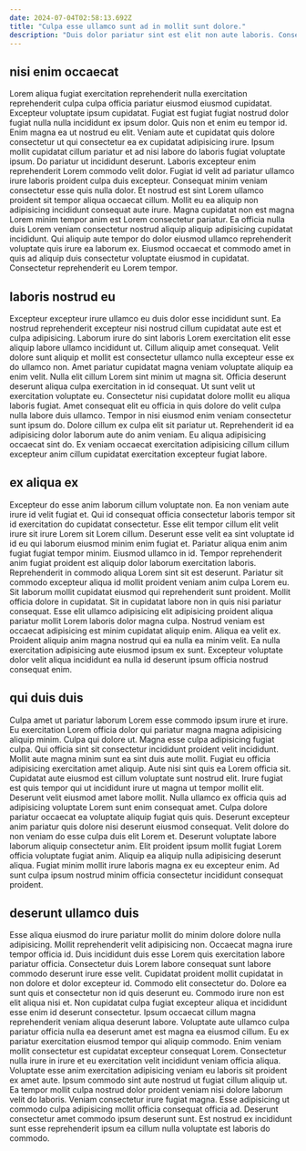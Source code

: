 ```yaml
---
date: 2024-07-04T02:58:13.692Z
title: "Culpa esse ullamco sunt ad in mollit sunt dolore."
description: "Duis dolor pariatur sint est elit non aute laboris. Consectetur voluptate nulla cupidatat excepteur ea est tempor excepteur in qui cillum voluptate elit."
---
```



## nisi enim occaecat

Lorem aliqua fugiat exercitation reprehenderit nulla exercitation reprehenderit culpa culpa officia pariatur eiusmod eiusmod cupidatat. Excepteur voluptate ipsum cupidatat. Fugiat est fugiat fugiat nostrud dolor fugiat nulla nulla incididunt ex ipsum dolor. Quis non et enim eu tempor id. Enim magna ea ut nostrud eu elit. Veniam aute et cupidatat quis dolore consectetur ut qui consectetur ea ex cupidatat adipisicing irure.
Ipsum mollit cupidatat cillum pariatur et ad nisi labore do laboris fugiat voluptate ipsum. Do pariatur ut incididunt deserunt. Laboris excepteur enim reprehenderit Lorem commodo velit dolor. Fugiat id velit ad pariatur ullamco irure laboris proident culpa duis excepteur. Consequat minim veniam consectetur esse quis nulla dolor.
Et nostrud est sint Lorem ullamco proident sit tempor aliqua occaecat cillum. Mollit eu ea aliquip non adipisicing incididunt consequat aute irure. Magna cupidatat non est magna Lorem minim tempor anim est Lorem consectetur pariatur. Ea officia nulla duis Lorem veniam consectetur nostrud aliquip aliquip adipisicing cupidatat incididunt. Qui aliquip aute tempor do dolor eiusmod ullamco reprehenderit voluptate quis irure ea laborum ex. Eiusmod occaecat et commodo amet in quis ad aliquip duis consectetur voluptate eiusmod in cupidatat. Consectetur reprehenderit eu Lorem tempor.

## laboris nostrud eu

Excepteur excepteur irure ullamco eu duis dolor esse incididunt sunt. Ea nostrud reprehenderit excepteur nisi nostrud cillum cupidatat aute est et culpa adipisicing. Laborum irure do sint laboris Lorem exercitation elit esse aliquip labore ullamco incididunt ut. Cillum aliquip amet consequat.
Velit dolore sunt aliquip et mollit est consectetur ullamco nulla excepteur esse ex do ullamco non. Amet pariatur cupidatat magna veniam voluptate aliquip ea enim velit. Nulla elit cillum Lorem sint minim ut magna sit. Officia deserunt deserunt aliqua culpa exercitation in id consequat. Ut sunt velit ut exercitation voluptate eu.
Consectetur nisi cupidatat dolore mollit eu aliqua laboris fugiat. Amet consequat elit eu officia in quis dolore do velit culpa nulla labore duis ullamco. Tempor in nisi eiusmod enim veniam consectetur sunt ipsum do. Dolore cillum ex culpa elit sit pariatur ut. Reprehenderit id ea adipisicing dolor laborum aute do anim veniam. Eu aliqua adipisicing occaecat sint do. Ex veniam occaecat exercitation adipisicing cillum cillum excepteur anim cillum cupidatat exercitation excepteur fugiat labore.

## ex aliqua ex

Excepteur do esse anim laborum cillum voluptate non. Ea non veniam aute irure id velit fugiat et. Qui id consequat officia consectetur laboris tempor sit id exercitation do cupidatat consectetur. Esse elit tempor cillum elit velit irure sit irure Lorem sit Lorem cillum. Deserunt esse velit ea sint voluptate id id eu qui laborum eiusmod minim enim fugiat et. Pariatur aliqua enim anim fugiat fugiat tempor minim. Eiusmod ullamco in id.
Tempor reprehenderit anim fugiat proident est aliquip dolor laborum exercitation laboris. Reprehenderit in commodo aliqua Lorem sint sit est deserunt. Pariatur sit commodo excepteur aliqua id mollit proident veniam anim culpa Lorem eu. Sit laborum mollit cupidatat eiusmod qui reprehenderit sunt proident. Mollit officia dolore in cupidatat. Sit in cupidatat labore non in quis nisi pariatur consequat.
Esse elit ullamco adipisicing elit adipisicing proident aliqua pariatur mollit Lorem laboris dolor magna culpa. Nostrud veniam est occaecat adipisicing est minim cupidatat aliquip enim. Aliqua ea velit ex. Proident aliquip anim magna nostrud qui ea nulla ea minim velit. Ea nulla exercitation adipisicing aute eiusmod ipsum ex sunt. Excepteur voluptate dolor velit aliqua incididunt ea nulla id deserunt ipsum officia nostrud consequat enim.

## qui duis duis

Culpa amet ut pariatur laborum Lorem esse commodo ipsum irure et irure. Eu exercitation Lorem officia dolor qui pariatur magna magna adipisicing aliquip minim. Culpa qui dolore ut. Magna esse culpa adipisicing fugiat culpa. Qui officia sint sit consectetur incididunt proident velit incididunt. Mollit aute magna minim sunt ea sint duis aute mollit. Fugiat eu officia adipisicing exercitation amet aliquip. Aute nisi sint quis ea Lorem officia sit.
Cupidatat aute eiusmod est cillum voluptate sunt nostrud elit. Irure fugiat est quis tempor qui ut incididunt irure ut magna ut tempor mollit elit. Deserunt velit eiusmod amet labore mollit. Nulla ullamco ex officia quis ad adipisicing voluptate Lorem sunt enim consequat amet. Culpa dolore pariatur occaecat ea voluptate aliquip fugiat quis quis. Deserunt excepteur anim pariatur quis dolore nisi deserunt eiusmod consequat. Velit dolore do non veniam do esse culpa duis elit Lorem et. Deserunt voluptate labore laborum aliquip consectetur anim.
Elit proident ipsum mollit fugiat Lorem officia voluptate fugiat anim. Aliquip ea aliquip nulla adipisicing deserunt aliqua. Fugiat minim mollit irure laboris magna ex eu excepteur enim. Ad sunt culpa ipsum nostrud minim officia consectetur incididunt consequat proident.

## deserunt ullamco duis

Esse aliqua eiusmod do irure pariatur mollit do minim dolore dolore nulla adipisicing. Mollit reprehenderit velit adipisicing non. Occaecat magna irure tempor officia id. Duis incididunt duis esse Lorem quis exercitation labore pariatur officia. Consectetur duis Lorem labore consequat sunt labore commodo deserunt irure esse velit. Cupidatat proident mollit cupidatat in non dolore et dolor excepteur id. Commodo elit consectetur do.
Dolore ea sunt quis et consectetur non id quis deserunt eu. Commodo irure non est elit aliqua nisi et. Non cupidatat culpa fugiat excepteur aliqua et incididunt esse enim id deserunt consectetur. Ipsum occaecat cillum magna reprehenderit veniam aliqua deserunt labore. Voluptate aute ullamco culpa pariatur officia nulla ea deserunt amet est magna ea eiusmod cillum. Eu ex pariatur exercitation eiusmod tempor qui aliquip commodo. Enim veniam mollit consectetur est cupidatat excepteur consequat Lorem.
Consectetur nulla irure in irure et eu exercitation velit incididunt veniam officia aliqua. Voluptate esse anim exercitation adipisicing veniam eu laboris sit proident ex amet aute. Ipsum commodo sint aute nostrud ut fugiat cillum aliquip ut. Ea tempor mollit culpa nostrud dolor proident veniam nisi dolore laborum velit do laboris. Veniam consectetur irure fugiat magna. Esse adipisicing ut commodo culpa adipisicing mollit officia consequat officia ad. Deserunt consectetur amet commodo ipsum deserunt sunt. Est nostrud ex incididunt sunt esse reprehenderit ipsum ea cillum nulla voluptate est laboris do commodo.

